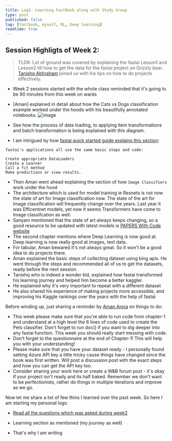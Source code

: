 ```yaml
---
title: Log2- Learning FastBook along with Study Group
type: post
published: false
tag: [fastbook, myself, ML, Deep learning]
readtime: true
---
```


## Session Highligts of Week 2:

<!-- [Video Link](https://youtu.be/neBEXD22bbg) -->
> TLDR:  Lot of ground was covered by explaining the fastai Lesson1 and Lesson2 till how to get the data for the fastai project on Grizzly bear. 
[Tanishq Abhraham](https://twitter.com/iScienceLuvr) joined us with his tips on how to do projects effectively.

- Week 2 sessions started with the whole class reminded that it's going to be 90 minutes from this week on wards
- [Aman] explained in detail about how the Cats vs Dogs classification example worked under the hoods with his beautifully annotated notebooks. 
![image](https://user-images.githubusercontent.com/24592806/122684877-c7a47980-d225-11eb-8f3c-f01825c0f46b.png)

- See how the process of data loading, to applying item transformations and batch transformation is being explained with this diagram. 
- I am intrigued by how [fastai quick started guide explains this section](https://docs.fast.ai/quick_start.html):

```
fastai's applications all use the same basic steps and code:

Create appropriate DataLoaders
Create a Learner
Call a fit method
Make predictions or view results.
```
- Then Aman went ahead explaining the section of how `Image Classifiers` work under the hood
- The architecture which is used for model training ie Resnets is not now the state of art for Image classification now. The state of the art
for Image classification will frequently change over the years. Last year it was Efficentnet models, yet now it seems Transformers have come to Image classifcation
as well.
- Sanyam mentioned that the state of art always keeps changing, so a good resource to be updated with latest models is [PAPERS With Code website](https://paperswithcode.com/sota)
- The second chapter mentions where Deep Learning is now good at. Deep learning is now really good at images, text data.
- For tabular, Aman bewared it's not always great. So it won't be a good idea to do projects there.
- Aman explained the basic steps of collecting dataset using bing apis. He went through the steps and recommended all of us to get the datasets, ready
before the next session.
- Tanishq who is indeed a wonder kid, explained how fastai transformed his learning journey and helped him become a better kaggler.
- He explained why it's very important to repeat with a different dataset
- He also shared his experience of making projects more accessible, and improving his Kaggle rankings over the years with the help of fastai


Before winding up, just sharing a reminder by [Aman Arora](https://twitter.com/amaarora) on things to do:

- This week please make sure that you're able to run code from chapter-1 and understand at a high level the 6 lines of code used to create the Pets classifier. Don't forget to run doc(<fastai function here>) if you want to dig deeper into any fastai function. This week you should really start messing with code.
- Don't forget to the questionnaire at the end of Chapter-1! This will help you with your understanding!
- Please make sure that you have your dataset ready - I personally found setting Azure API key a little tricky cause things have changed since the book was first written. Will post a discussion post with the exact steps and how you can get the API key too. 
- Consider sharing your work here or create a W&B forum post - it's okay if your project isn't ready and its half baked. Remember we don't want to be perfectionists, rather do things in multiple iterations and improve as we go.

Now let me share a list of few thins I learned over the past week. So here I am starting my personal logs:
  
 - [Read all the questions which was asked during week2]()
  
- Learning section as mentioned (my journey as well)
- That's why I am writing
  
